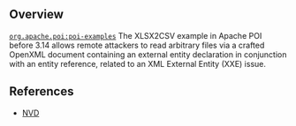 ## Overview
[`org.apache.poi:poi-examples`](http://search.maven.org/#search%7Cga%7C1%7Ca%3A%22poi-examples%22)
The XLSX2CSV example in Apache POI before 3.14 allows remote attackers to read arbitrary files via a crafted OpenXML document containing an external entity declaration in conjunction with an entity reference, related to an XML External Entity (XXE) issue.

## References
- [NVD](https://web.nvd.nist.gov/view/vuln/detail?vulnId=CVE-2016-5000)